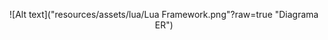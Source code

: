 <p align="center">
![Alt text]("resources/assets/lua/Lua Framework.png"?raw=true "Diagrama ER") </p>
<p align="center">
